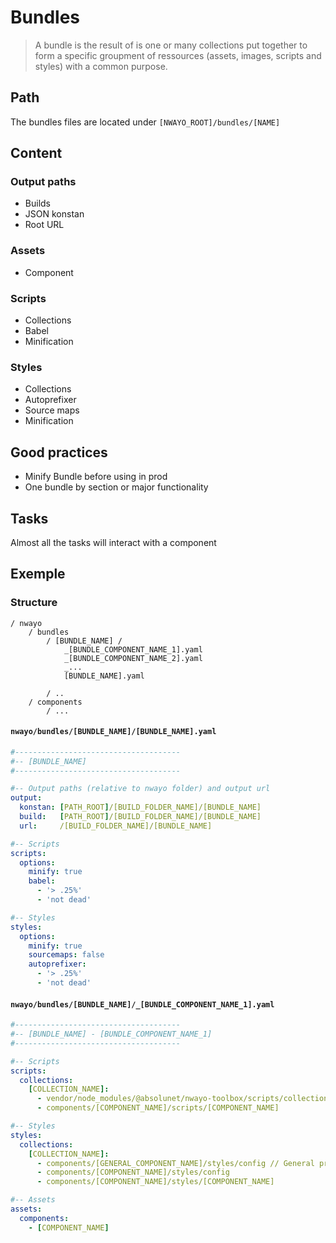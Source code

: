 # Bundles

> A bundle is the result of is one or many collections put together to form a specific groupment of ressources (assets, images, scripts and styles) with a common purpose.

## Path
The bundles files are located under `[NWAYO_ROOT]/bundles/[NAME]`


## Content
### Output paths
- Builds
- JSON konstan
- Root URL

### Assets
- Component

### Scripts
- Collections
- Babel
- Minification

### Styles
- Collections
- Autoprefixer
- Source maps
- Minification



## Good practices
- Minify Bundle before using in prod
- One bundle by section or major functionality

## Tasks
Almost all the tasks will interact with a component

## Exemple
### Structure
```
/ nwayo
    / bundles
        / [BUNDLE_NAME] / 
            _[BUNDLE_COMPONENT_NAME_1].yaml
            _[BUNDLE_COMPONENT_NAME_2].yaml
            _...
            [BUNDLE_NAME].yaml
            
        / ..
    / components
        / ...
```

#### `nwayo/bundles/[BUNDLE_NAME]/[BUNDLE_NAME].yaml`
```yaml
#-------------------------------------
#-- [BUNDLE_NAME]
#-------------------------------------

#-- Output paths (relative to nwayo folder) and output url
output:
  konstan: [PATH_ROOT]/[BUILD_FOLDER_NAME]/[BUNDLE_NAME]
  build:   [PATH_ROOT]/[BUILD_FOLDER_NAME]/[BUNDLE_NAME]
  url:     /[BUILD_FOLDER_NAME]/[BUNDLE_NAME]

#-- Scripts
scripts:
  options:
    minify: true
    babel:
      - '> .25%'
      - 'not dead'

#-- Styles
styles:
  options:
    minify: true
    sourcemaps: false
    autoprefixer:
      - '> .25%'
      - 'not dead'
```

#### `nwayo/bundles/[BUNDLE_NAME]/_[BUNDLE_COMPONENT_NAME_1].yaml`
```yaml
#-------------------------------------
#-- [BUNDLE_NAME] - [BUNDLE_COMPONENT_NAME_1]
#-------------------------------------

#-- Scripts
scripts:
  collections:
    [COLLECTION_NAME]:
      - vendor/node_modules/@absolunet/nwayo-toolbox/scripts/collection-starter
      - components/[COMPONENT_NAME]/scripts/[COMPONENT_NAME]

#-- Styles
styles:
  collections:
    [COLLECTION_NAME]:
      - components/[GENERAL_COMPONENT_NAME]/styles/config // General project Config
      - components/[COMPONENT_NAME]/styles/config
      - components/[COMPONENT_NAME]/styles/[COMPONENT_NAME]

#-- Assets
assets:
  components:
    - [COMPONENT_NAME]

```